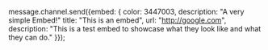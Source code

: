 message.channel.send({embed: {
  color: 3447003,
  description: "A very simple Embed!"
    title: "This is an embed",
    url: "http://google.com",
    description: "This is a test embed to showcase what they look like and what they can do."
}});
